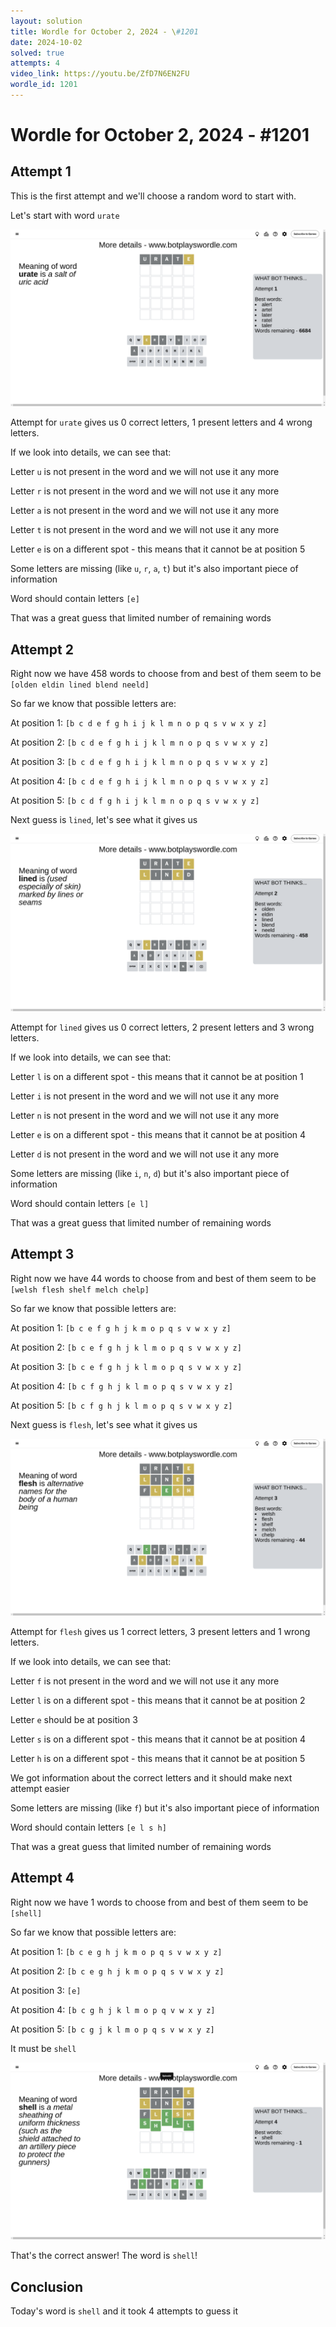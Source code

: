 ```yaml
---
layout: solution
title: Wordle for October 2, 2024 - \#1201
date: 2024-10-02
solved: true
attempts: 4
video_link: https://youtu.be/ZfD7N6EN2FU
wordle_id: 1201
---
```


# Wordle for October 2, 2024 - \#1201

## Attempt 1

This is the first attempt and we'll choose a random word to start with.

Let's start with word `urate`

![Attempt 1](2024-10-02/attempt-1.png)

Attempt for `urate` gives us 0 correct letters, 1 present letters and 4 wrong letters.

If we look into details, we can see that:

Letter `u` is not present in the word and we will not use it any more

Letter `r` is not present in the word and we will not use it any more

Letter `a` is not present in the word and we will not use it any more

Letter `t` is not present in the word and we will not use it any more

Letter `e` is on a different spot - this means that it cannot be at position 5

Some letters are missing (like `u`, `r`, `a`, `t`) but it's also important piece of information

Word should contain letters `[e]`

That was a great guess that limited number of remaining words



## Attempt 2

Right now we have 458 words to choose from and best of them seem to be `[olden eldin lined blend neeld]`

So far we know that possible letters are:

At position 1: `[b c d e f g h i j k l m n o p q s v w x y z]`

At position 2: `[b c d e f g h i j k l m n o p q s v w x y z]`

At position 3: `[b c d e f g h i j k l m n o p q s v w x y z]`

At position 4: `[b c d e f g h i j k l m n o p q s v w x y z]`

At position 5: `[b c d f g h i j k l m n o p q s v w x y z]`

Next guess is `lined`, let's see what it gives us

![Attempt 2](2024-10-02/attempt-2.png)

Attempt for `lined` gives us 0 correct letters, 2 present letters and 3 wrong letters.

If we look into details, we can see that:

Letter `l` is on a different spot - this means that it cannot be at position 1

Letter `i` is not present in the word and we will not use it any more

Letter `n` is not present in the word and we will not use it any more

Letter `e` is on a different spot - this means that it cannot be at position 4

Letter `d` is not present in the word and we will not use it any more

Some letters are missing (like `i`, `n`, `d`) but it's also important piece of information

Word should contain letters `[e l]`

That was a great guess that limited number of remaining words



## Attempt 3

Right now we have 44 words to choose from and best of them seem to be `[welsh flesh shelf melch chelp]`

So far we know that possible letters are:

At position 1: `[b c e f g h j k m o p q s v w x y z]`

At position 2: `[b c e f g h j k l m o p q s v w x y z]`

At position 3: `[b c e f g h j k l m o p q s v w x y z]`

At position 4: `[b c f g h j k l m o p q s v w x y z]`

At position 5: `[b c f g h j k l m o p q s v w x y z]`

Next guess is `flesh`, let's see what it gives us

![Attempt 3](2024-10-02/attempt-3.png)

Attempt for `flesh` gives us 1 correct letters, 3 present letters and 1 wrong letters.

If we look into details, we can see that:

Letter `f` is not present in the word and we will not use it any more

Letter `l` is on a different spot - this means that it cannot be at position 2

Letter `e` should be at position 3

Letter `s` is on a different spot - this means that it cannot be at position 4

Letter `h` is on a different spot - this means that it cannot be at position 5

We got information about the correct letters and it should make next attempt easier

Some letters are missing (like `f`) but it's also important piece of information

Word should contain letters `[e l s h]`

That was a great guess that limited number of remaining words



## Attempt 4

Right now we have 1 words to choose from and best of them seem to be `[shell]`

So far we know that possible letters are:

At position 1: `[b c e g h j k m o p q s v w x y z]`

At position 2: `[b c e g h j k m o p q s v w x y z]`

At position 3: `[e]`

At position 4: `[b c g h j k l m o p q v w x y z]`

At position 5: `[b c g j k l m o p q s v w x y z]`

It must be `shell`

![Attempt 4](2024-10-02/attempt-4.png)

That's the correct answer! The word is `shell`!

## Conclusion

Today's word is `shell` and it took 4 attempts to guess it

